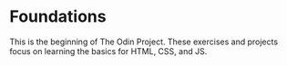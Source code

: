 # Foundations

This is the beginning of The Odin Project. These exercises and projects focus on learning the basics for HTML, CSS, and JS.